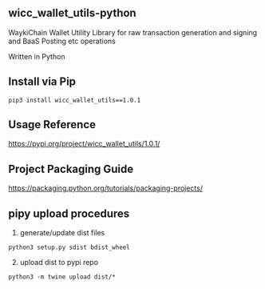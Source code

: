 ## wicc_wallet_utils-python
WaykiChain Wallet Utility Library for raw transaction generation and signing and BaaS Posting etc operations

Written in Python

## Install via Pip
```
pip3 install wicc_wallet_utils==1.0.1
```

## Usage Reference
https://pypi.org/project/wicc_wallet_utils/1.0.1/

## Project Packaging Guide
https://packaging.python.org/tutorials/packaging-projects/

## pipy upload procedures
1. generate/update dist files

```
python3 setup.py sdist bdist_wheel
```

2. upload dist to pypi repo

```
python3 -m twine upload dist/*
```
